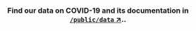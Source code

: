 <h3 align="center">
  Find our data on COVID-19 and its documentation in <a href="/public/data"><strong><code>/public/data</code> ↗️</strong></a>..
</h3>

